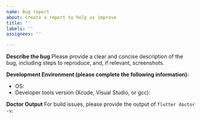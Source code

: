 ```yaml
---
name: Bug report
about: Create a report to help us improve
title: ''
labels: ''
assignees: ''

---
```


<!--
*** Important Note ***
Development of Flutter for Desktop is now primarily happening in the Flutter repository itself. If you have a bug or feature request related to desktop that's about the Flutter framework, the `flutter` command-line tool, or the desktop support in the Flutter engine, please file your issue in the Flutter issue tracker: https://github.com/flutter/flutter/issues

Please file bugs here only for things specific to this repository:
* Instructions in the READMEs here.
* Bugs specific to the example application here.
* Bugs specific to the plugins here.

If you're not sure whether the issue is in the code here or in Flutter itself, you can file your bug here, but we may close the issue and ask you to file it in Flutter if it turns out not to be related to this code that's part of this project.
-->

**Describe the bug**
Please provide a clear and concise description of the bug, including steps to reproduce, and, if relevant, screenshots.

**Development Environment (please complete the following information):**
* OS: 
* Developer tools version (Xcode, Visual Studio, or gcc): 

**Doctor Output**
For build issues, please provide the output of `flutter doctor -v`:
```
```
